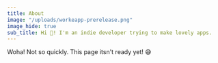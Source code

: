 ```yaml
---
title: About
image: "/uploads/workeapp-prerelease.png"
image_hide: true
sub_title: Hi 👋! I'm an indie developer trying to make lovely apps.
---
```


Woha! Not so quickly. This page itsn't ready yet! 😅